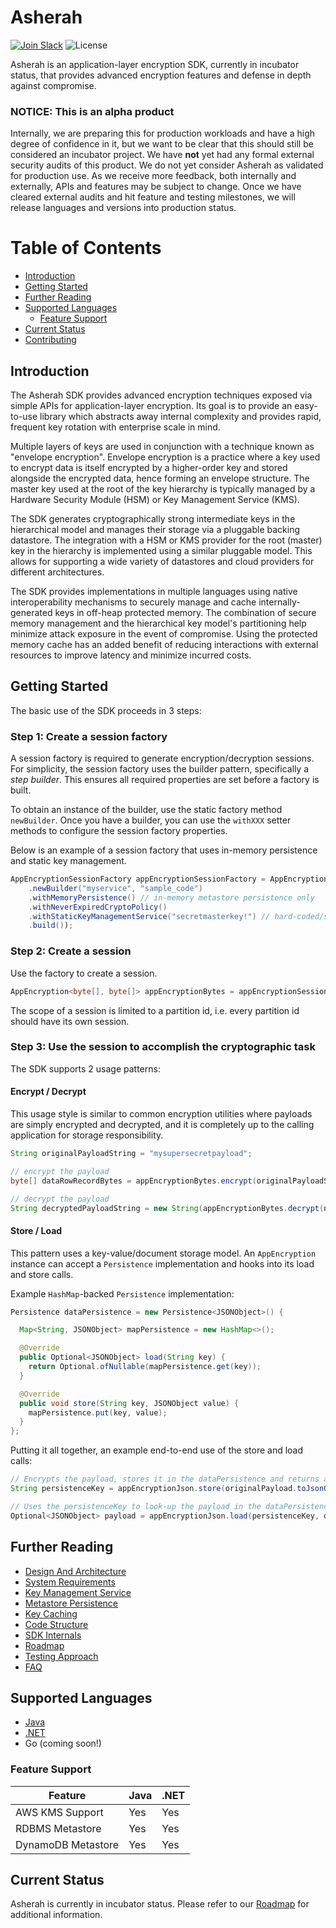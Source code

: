 # Asherah

[![Join Slack](https://img.shields.io/badge/Join%20us%20on-Slack-e01563.svg)](https://godaddy-oss-slack.herokuapp.com/)
![License](https://img.shields.io/github/license/godaddy/asherah.svg)

Asherah is an application-layer encryption SDK, currently in incubator status, that provides advanced encryption
features and defense in depth against compromise.

### NOTICE: This is an alpha product

Internally, we are preparing this for production workloads and have a high degree of confidence in it, but we want to
be clear that this should still be considered an incubator project. We have **not** yet had any formal external
security audits of this product. We do not yet consider Asherah as validated for production use. As we receive more
feedback, both internally and externally, APIs and features may be subject to change. Once we have cleared external
audits and hit feature and testing milestones, we will release languages and versions into production status.

Table of Contents
=================

   * [Introduction](#introduction)
   * [Getting Started](#getting-started)
   * [Further Reading](#further-reading)
   * [Supported Languages](#supported-languages)
       * [Feature Support](#feature-support)
   * [Current Status](#current-status)
   * [Contributing](CONTRIBUTING.md)

## Introduction

The Asherah SDK provides advanced encryption techniques exposed via simple APIs for application-layer encryption.
Its goal is to provide an easy-to-use library which abstracts away internal complexity and provides rapid, frequent key rotation
with enterprise scale in mind.

Multiple layers of keys are used in conjunction with a technique known as "envelope encryption". Envelope encryption is a
practice where a key used to encrypt data is itself encrypted by a higher-order key and stored alongside the encrypted data, hence forming an
envelope structure. The master key used at the root of the key hierarchy is typically managed by a Hardware Security Module (HSM)
or Key Management Service (KMS).

The SDK generates cryptographically strong intermediate keys in the hierarchical model and manages their storage via a pluggable
backing datastore. The integration with a HSM or KMS provider for the root (master) key in the hierarchy is implemented using a
similar pluggable model. This allows for supporting a wide variety of datastores and cloud providers for different architectures.

The SDK provides implementations in multiple languages using native interoperability mechanisms to securely manage and
cache internally-generated keys in off-heap protected memory. The combination of secure memory management and the hierarchical
key model's partitioning help minimize attack exposure in the event of compromise. Using the protected memory cache has an added
benefit of reducing interactions with external resources to improve latency and minimize incurred costs.

## Getting Started

The basic use of the SDK proceeds in 3 steps:

### Step 1: Create a session factory

A session factory is required to generate encryption/decryption sessions. For simplicity, the session factory uses the
builder pattern, specifically a _step builder_. This ensures all required properties are set before a factory is built.

To obtain an instance of the builder, use the static factory method `newBuilder`. Once you have a builder, you can
use the `withXXX` setter methods to configure the session factory properties.

Below is an example of a session factory that uses in-memory persistence and static key management.

```java
AppEncryptionSessionFactory appEncryptionSessionFactory = AppEncryptionSessionFactory
    .newBuilder("myservice", "sample_code")
    .withMemoryPersistence() // in-memory metastore persistence only
    .withNeverExpiredCryptoPolicy()
    .withStaticKeyManagementService("secretmasterkey!") // hard-coded/static master key
    .build());
```

### Step 2: Create a session

Use the factory to create a session.

```java
AppEncryption<byte[], byte[]> appEncryptionBytes = appEncryptionSessionFactory.getAppEncryptionBytes("shopper123");
```

The scope of a session is limited to a partition id, i.e. every partition id should have its own session.

### Step 3: Use the session to accomplish the cryptographic task

The SDK supports 2 usage patterns:

#### Encrypt / Decrypt

This usage style is similar to common encryption utilities where payloads are simply encrypted and
decrypted, and it is completely up to the calling application for storage responsibility.

```java
String originalPayloadString = "mysupersecretpayload";

// encrypt the payload
byte[] dataRowRecordBytes = appEncryptionBytes.encrypt(originalPayloadString.getBytes(StandardCharsets.UTF_8));

// decrypt the payload
String decryptedPayloadString = new String(appEncryptionBytes.decrypt(newBytes), StandardCharsets.UTF_8);
```

#### Store / Load

This pattern uses a key-value/document storage model. An `AppEncryption` instance can accept a `Persistence`
implementation and hooks into its load and store calls.

Example `HashMap`-backed `Persistence` implementation:

```java
Persistence dataPersistence = new Persistence<JSONObject>() {

  Map<String, JSONObject> mapPersistence = new HashMap<>();

  @Override
  public Optional<JSONObject> load(String key) {
    return Optional.ofNullable(mapPersistence.get(key));
  }

  @Override
  public void store(String key, JSONObject value) {
    mapPersistence.put(key, value);
  }
};
```

Putting it all together, an example end-to-end use of the store and load calls:

```java
// Encrypts the payload, stores it in the dataPersistence and returns a look up key
String persistenceKey = appEncryptionJson.store(originalPayload.toJsonObject(), dataPersistence);

// Uses the persistenceKey to look-up the payload in the dataPersistence, decrypts the payload if any and then returns it
Optional<JSONObject> payload = appEncryptionJson.load(persistenceKey, dataPersistence);
```

## Further Reading

* [Design And Architecture](docs/DesignAndArchitecture.md)
* [System Requirements](docs/SystemRequirements.md)
* [Key Management Service](docs/KeyManagementService.md)
* [Metastore Persistence](docs/Metastore.md)
* [Key Caching](docs/KeyCaching.md)
* [Code Structure](docs/CodeStructure.md)
* [SDK Internals](docs/Internals.md)
* [Roadmap](docs/ROADMAP.md)
* [Testing Approach](docs/TestingApproach.md)
* [FAQ](docs/FAQ.md)

## Supported Languages

* [Java](languages/java/app-encryption)
* [.NET](languages/csharp/AppEncryption)
* Go (coming soon!)

### Feature Support

| Feature            | Java | .NET |
| ------------------ | ---- | ---- |
| AWS KMS Support    | Yes  | Yes  |
| RDBMS Metastore    | Yes  | Yes  |
| DynamoDB Metastore | Yes  | Yes  |


## Current Status

Asherah is currently in incubator status. Please refer to our [Roadmap](docs/ROADMAP.md) for additional information.
